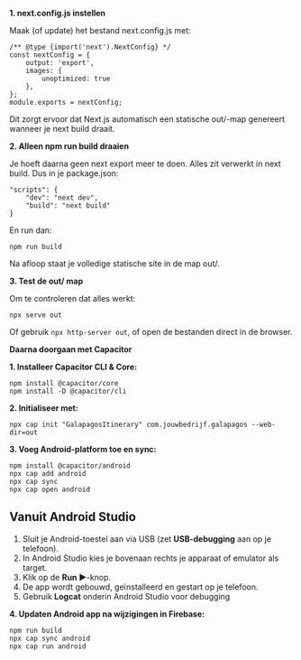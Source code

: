 **1. next.config.js instellen**

Maak (of update) het bestand next.config.js met:

    /** @type {import('next').NextConfig} */
	const nextConfig = {
		output: 'export',
		images: {
	        unoptimized: true
	    },
    };
	module.exports = nextConfig;

Dit zorgt ervoor dat Next.js automatisch een statische out/-map genereert wanneer je next build draait.

**2. Alleen npm run build draaien**

Je hoeft daarna geen next export meer te doen. Alles zit verwerkt in next build. Dus in je package.json:

    "scripts": {
        "dev": "next dev",
        "build": "next build"
    }

En run dan:

    npm run build

Na afloop staat je volledige statische site in de map out/.

**3. Test de out/ map**

Om te controleren dat alles werkt:

    npx serve out

Of gebruik `npx http-server out`, of open de bestanden direct in de browser.

**Daarna doorgaan met Capacitor**

**1.  Installeer Capacitor CLI & Core:**

    npm install @capacitor/core
    npm install -D @capacitor/cli

**2.  Initialiseer met:**

    npx cap init "GalapagosItinerary" com.jouwbedrijf.galapagos --web-dir=out

**3.  Voeg Android-platform toe en sync:**

    npm install @capacitor/android
    npx cap add android
    npx cap sync
    npx cap open android

## Vanuit Android Studio

1.  Sluit je Android-toestel aan via USB (zet **USB-debugging** aan op je telefoon).
2.  In Android Studio kies je bovenaan rechts je apparaat of emulator als target.
3.  Klik op de **Run ▶️**-knop.
4.  De app wordt gebouwd, geïnstalleerd en gestart op je telefoon.
5.  Gebruik **Logcat** onderin Android Studio voor debugging


**4.  Updaten Android app na wijzigingen in Firebase:**

    npm run build
    npx cap sync android
    npx cap run android
